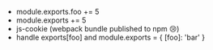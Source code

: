 - module.exports.foo += 5
- module.exports += 5
- js-cookie (webpack bundle published to npm 😢)
- handle exports[foo] and module.exports = { [foo]: 'bar' }
